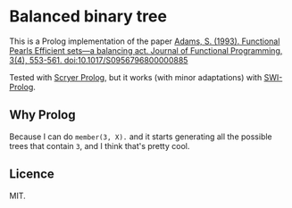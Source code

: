 # Balanced binary tree
This is a Prolog implementation of the paper   [Adams, S. (1993). Functional Pearls Efficient sets—a balancing act. Journal of Functional Programming, 3(4), 553-561. doi:10.1017/S0956796800000885](https://www.cambridge.org/core/journals/journal-of-functional-programming/article/functional-pearls-efficient-setsa-balancing-act/0CAA1C189B4F7C15CE9B8C02D0D4B54E)

Tested with [Scryer Prolog](https://github.com/mthom/scryer-prolog), but it works (with minor adaptations) with [SWI-Prolog](https://www.swi-prolog.org/).

## Why Prolog
Because I can do `member(3, X).` and it starts generating all the possible trees that contain `3`, and I think that's pretty cool.

## Licence
MIT.
